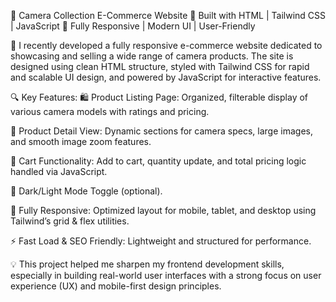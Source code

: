 📸 Camera Collection E-Commerce Website
🔧 Built with HTML | Tailwind CSS | JavaScript
📱 Fully Responsive | Modern UI | User-Friendly

🚀 I recently developed a fully responsive e-commerce website dedicated to showcasing and selling a wide range of camera products. The site is designed using clean HTML structure, styled with Tailwind CSS for rapid and scalable UI design, and powered by JavaScript for interactive features.

🔍 Key Features:
🛍️ Product Listing Page: Organized, filterable display of various camera models with ratings and pricing.

📄 Product Detail View: Dynamic sections for camera specs, large images, and smooth image zoom features.

🛒 Cart Functionality: Add to cart, quantity update, and total pricing logic handled via JavaScript.

🌙 Dark/Light Mode Toggle (optional).

📱 Fully Responsive: Optimized layout for mobile, tablet, and desktop using Tailwind’s grid & flex utilities.

⚡ Fast Load & SEO Friendly: Lightweight and structured for performance.

💡 This project helped me sharpen my frontend development skills, especially in building real-world user interfaces with a strong focus on user experience (UX) and mobile-first design principles.
